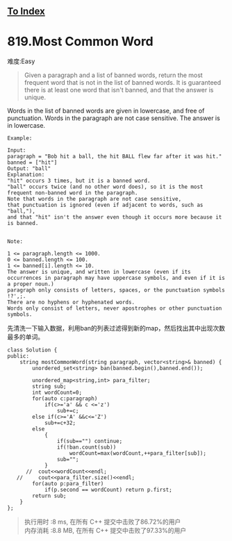 [To Index](/index.md)
---
# 819.Most Common Word
难度:Easy
> Given a paragraph and a list of banned words, return the most frequent word that is not in the list of banned words.  It is guaranteed there is at least one word that isn't banned, and that the answer is unique.

Words in the list of banned words are given in lowercase, and free of punctuation.  Words in the paragraph are not case sensitive.  The answer is in lowercase.

 

```
Example:

Input: 
paragraph = "Bob hit a ball, the hit BALL flew far after it was hit."
banned = ["hit"]
Output: "ball"
Explanation: 
"hit" occurs 3 times, but it is a banned word.
"ball" occurs twice (and no other word does), so it is the most frequent non-banned word in the paragraph. 
Note that words in the paragraph are not case sensitive,
that punctuation is ignored (even if adjacent to words, such as "ball,"), 
and that "hit" isn't the answer even though it occurs more because it is banned.
 

Note:

1 <= paragraph.length <= 1000.
0 <= banned.length <= 100.
1 <= banned[i].length <= 10.
The answer is unique, and written in lowercase (even if its occurrences in paragraph may have uppercase symbols, and even if it is a proper noun.)
paragraph only consists of letters, spaces, or the punctuation symbols !?',;.
There are no hyphens or hyphenated words.
Words only consist of letters, never apostrophes or other punctuation symbols.
```

先清洗一下输入数据，利用ban的列表过滤得到新的map，然后找出其中出现次数最多的单词。  

```
class Solution {
public:
    string mostCommonWord(string paragraph, vector<string>& banned) {
        unordered_set<string> ban(banned.begin(),banned.end());
        
        unordered_map<string,int> para_filter;
        string sub;
        int wordCount=0;
        for(auto c:paragraph)
            if(c>='a' && c <='z')
                sub+=c;
        else if(c>='A' &&c<='Z')
            sub+=c+32;
        else
            {
                if(sub=="") continue;
                if(!ban.count(sub))
                    wordCount=max(wordCount,++para_filter[sub]);
                sub="";
            }
      //  cout<<wordCount<<endl;
   //     cout<<para_filter.size()<<endl;
        for(auto p:para_filter)
            if(p.second == wordCount) return p.first;
        return sub;
    }
};
```

> 执行用时 :8 ms, 在所有 C++ 提交中击败了86.72%的用户   
内存消耗 :8.8 MB, 在所有 C++ 提交中击败了97.33%的用户
